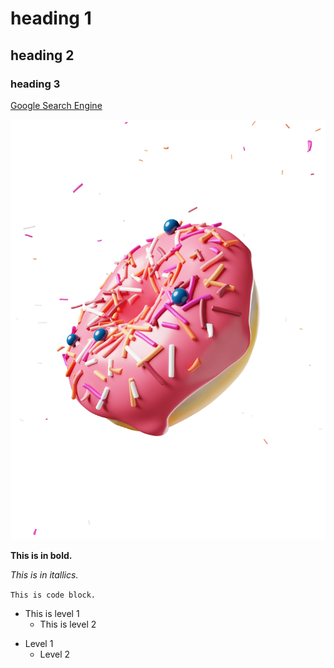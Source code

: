 # heading 1
## heading 2
### heading 3

[Google Search Engine](http://google.com)

![Doughnut](2untitled.png)

**This is in bold.**

_This is in itallics._

`This is code block.`

* This is level 1
  * This is level 2

- Level 1
  - Level 2
